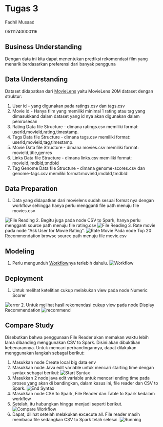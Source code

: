 # Tugas 3

Fadhil Musaad

05111740000116

## Business Understanding

Dengan data ini kita dapat menentukan prediksi rekomendasi film yang menarik berdasarkan preferensi dari banyak pengguna

## Data Understanding

Dataset didapatkan dari [MovieLens](https://grouplens.org/datasets/movielens/) yaitu MovieLens 20M dataset dengan struktur:
1. User id - yang digunakan pada ratings.csv dan tags.csv
2. Movie id - Hanya film yang memiliki minimal 1 rating atau tag yang dimasukkand dalam dataset yang id nya akan digunakan dalam pemrosesan
3. Rating Data file Structure - dimana ratings.csv memiliki format: userId,movieId,rating,timestamp.
4. Tags Data file Structure - dimana tags.csv memiliki format: userId,movieId,tag,timestamp.
5. Movie Data file Structure - dimana movies.csv memiliki format: movieId,title,genres
6. Links Data file Structure - dimana links.csv memiliki format: movieId,imdbId,tmdbId
7. Tag Genome Data file Structure - dimana genome-scores.csv dan genome-tags.csv memiliki format:movieId,imdbId,tmdbId

## Data Preparation

1. Data yang didapatkan dari movielens sudah sesuai format nya dengan workflow sehingga hanya perlu mengganti file path menuju file movies.csv

![File Reading](img/movie_list.png)
2. Begitu juga pada node CSV to Spark, hanya perlu mengganti source path menuju file rating.csv
![File Reading](img/file_rating.png)
3. Rate movie pada node "Ask User for Movie Rating".
![Rate Movie](img/rate_movie.png)
Pada node Top 20 Recommendation browse source path menuju file movie.csv

## Modeling

1. Perlu mengunduh [Workflow](https://hub.knime.com/knime/spaces/Examples/latest/10_Big_Data/02_Spark_Executor/10_Recommendation_Engine_w_Spark_Collaborative_Filtering)nya terlebih dahulu.
![Workflow](img/workflow.png)

## Deployment

1. Untuk melihat ketelitian cukup melakukan view pada node Numeric Scorer

![error](img/error.png)
2. Untuk melihat hasil rekomendasi cukup view pada node Display Recommendation
![recommend](img/rec.png)

## Compare Study

Disebutkan bahwa penggunaan File Reader akan memakan waktu lebih lama dibanding menggunakan CSV to Spark. Disini akan dibuktikan kebenarannya.
Untuk mencari perbandingannya, dapat dilakukan menggunakan langkah sebagai berikut:
1. Masukkan node Create local big data env
2. Masukkan node Java edit variable untuk mencari starting time dengan syntax sebagai berikut:
![Start Syntax](img/java_start.png)
3. Masukkan 2 node java edit variable untuk mencari ending time pada proses yang akan di bandingkan, dalam kasus ini, file reader dan CSV to Spark.
![End Syntax](img/java_end.png)
4. Masukkan node CSV to Spark, File Reader dan Table to Spark kedalam workflow
5. Setelah, itu hubungkan hingga menjadi seperti berikut.
![Compare Workflow](img/comp.png)
6. Dapat, dilihat setelah melakukan excecute all. File reader masih membaca file sedangkan CSV to Spark telah selesai.
![Running](img/running.png)
